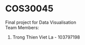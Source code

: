 # COS30045
Final project for Data Visualisation     
Team Members:
1. Trong Thien Viet La - 103797198
